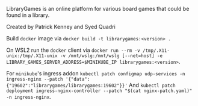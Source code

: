 LibraryGames is an online platform for various board games that could be found in a library.

Created by Patrick Kenney and Syed Quadri

Build `docker` image via `docker build -t librarygames:<version> .`

On WSL2 run the `docker` client via `docker run --rm -v /tmp/.X11-unix:/tmp/.X11-unix -v /mnt/wslg:/mnt/wslg [--net=host] -e LIBRARY_GAMES_SERVER_ADDRESS=$MINIKUBE_IP librarygames:<version>`.

For `minikube`'s ingress addon `kubectl patch configmap udp-services -n ingress-nginx --patch '{"data":{"19602":"librarygames/librarygames:19602"}}'`
And `kubectl patch deployment ingress-nginx-controller --patch "$(cat nginx-patch.yaml)" -n ingress-nginx`.
